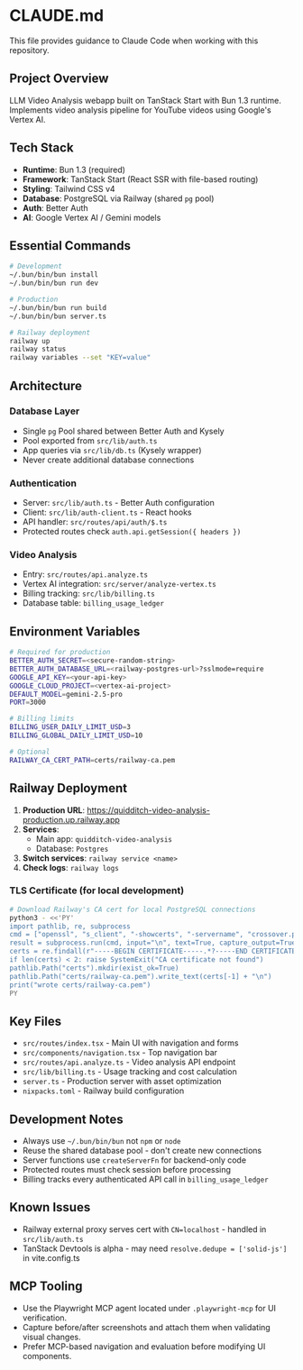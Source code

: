 # CLAUDE.md

This file provides guidance to Claude Code when working with this repository.

## Project Overview

LLM Video Analysis webapp built on TanStack Start with Bun 1.3 runtime. Implements video analysis pipeline for YouTube videos using Google's Vertex AI.

## Tech Stack

- **Runtime**: Bun 1.3 (required)
- **Framework**: TanStack Start (React SSR with file-based routing)
- **Styling**: Tailwind CSS v4
- **Database**: PostgreSQL via Railway (shared `pg` pool)
- **Auth**: Better Auth
- **AI**: Google Vertex AI / Gemini models

## Essential Commands

```bash
# Development
~/.bun/bin/bun install
~/.bun/bin/bun run dev

# Production
~/.bun/bin/bun run build
~/.bun/bin/bun server.ts

# Railway deployment
railway up
railway status
railway variables --set "KEY=value"
```

## Architecture

### Database Layer
- Single `pg` Pool shared between Better Auth and Kysely
- Pool exported from `src/lib/auth.ts`
- App queries via `src/lib/db.ts` (Kysely wrapper)
- Never create additional database connections

### Authentication
- Server: `src/lib/auth.ts` - Better Auth configuration
- Client: `src/lib/auth-client.ts` - React hooks
- API handler: `src/routes/api/auth/$.ts`
- Protected routes check `auth.api.getSession({ headers })`

### Video Analysis
- Entry: `src/routes/api.analyze.ts`
- Vertex AI integration: `src/server/analyze-vertex.ts`
- Billing tracking: `src/lib/billing.ts`
- Database table: `billing_usage_ledger`

## Environment Variables

```bash
# Required for production
BETTER_AUTH_SECRET=<secure-random-string>
BETTER_AUTH_DATABASE_URL=<railway-postgres-url>?sslmode=require
GOOGLE_API_KEY=<your-api-key>
GOOGLE_CLOUD_PROJECT=<vertex-ai-project>
DEFAULT_MODEL=gemini-2.5-pro
PORT=3000

# Billing limits
BILLING_USER_DAILY_LIMIT_USD=3
BILLING_GLOBAL_DAILY_LIMIT_USD=10

# Optional
RAILWAY_CA_CERT_PATH=certs/railway-ca.pem
```

## Railway Deployment

1. **Production URL**: https://quidditch-video-analysis-production.up.railway.app
2. **Services**:
   - Main app: `quidditch-video-analysis`
   - Database: `Postgres`
3. **Switch services**: `railway service <name>`
4. **Check logs**: `railway logs`

### TLS Certificate (for local development)
```bash
# Download Railway's CA cert for local PostgreSQL connections
python3 - <<'PY'
import pathlib, re, subprocess
cmd = ["openssl", "s_client", "-showcerts", "-servername", "crossover.proxy.rlwy.net", "-connect", "crossover.proxy.rlwy.net:11287"]
result = subprocess.run(cmd, input="\n", text=True, capture_output=True)
certs = re.findall(r"-----BEGIN CERTIFICATE-----.*?-----END CERTIFICATE-----", result.stdout, re.S)
if len(certs) < 2: raise SystemExit("CA certificate not found")
pathlib.Path("certs").mkdir(exist_ok=True)
pathlib.Path("certs/railway-ca.pem").write_text(certs[-1] + "\n")
print("wrote certs/railway-ca.pem")
PY
```

## Key Files

- `src/routes/index.tsx` - Main UI with navigation and forms
- `src/components/navigation.tsx` - Top navigation bar
- `src/routes/api.analyze.ts` - Video analysis API endpoint
- `src/lib/billing.ts` - Usage tracking and cost calculation
- `server.ts` - Production server with asset optimization
- `nixpacks.toml` - Railway build configuration

## Development Notes

- Always use `~/.bun/bin/bun` not `npm` or `node`
- Reuse the shared database pool - don't create new connections
- Server functions use `createServerFn` for backend-only code
- Protected routes must check session before processing
- Billing tracks every authenticated API call in `billing_usage_ledger`

## Known Issues

- Railway external proxy serves cert with `CN=localhost` - handled in `src/lib/auth.ts`
- TanStack Devtools is alpha - may need `resolve.dedupe = ['solid-js']` in vite.config.ts
## MCP Tooling

- Use the Playwright MCP agent located under `.playwright-mcp` for UI verification.
- Capture before/after screenshots and attach them when validating visual changes.
- Prefer MCP-based navigation and evaluation before modifying UI components.
